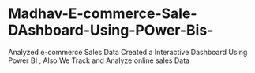 # Madhav-E-commerce-Sale-DAshboard-Using-POwer-Bis-
Analyzed e-commerce Sales Data Created a Interactive Dashboard Using Power BI , Also We Track and Analyze online sales Data
